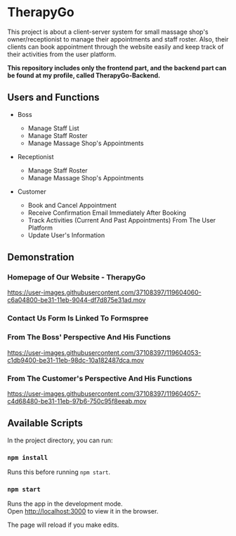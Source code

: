 # TherapyGo

This project is about a client-server system for small massage shop's owner/receptionist to manage their appointments and staff roster. Also, their clients can book appointment through the website easily and keep track of their activities from the user platform.

**This repository includes only the frontend part, and the backend part can be found at my profile, called TherapyGo-Backend.**

## Users and Functions
* Boss
  * Manage Staff List
  * Manage Staff Roster
  * Manage Massage Shop's Appointments
  
* Receptionist
  * Manage Staff Roster
  * Manage Massage Shop's Appointments
  
* Customer
  * Book and Cancel Appointment
  * Receive Confirmation Email Immediately After Booking
  * Track Activities (Current And Past Appointments) From The User Platform
  * Update User's Information

## Demonstration 
### **Homepage of Our Website - TherapyGo**
https://user-images.githubusercontent.com/37108397/119604060-c6a04800-be31-11eb-9044-df7d875e31ad.mov

### **Contact Us Form Is Linked To Formspree**


### **From The Boss' Perspective And His Functions**
https://user-images.githubusercontent.com/37108397/119604053-c1db9400-be31-11eb-98dc-10a182487dca.mov

### **From The Customer's Perspective And His Functions**
https://user-images.githubusercontent.com/37108397/119604057-c4d68480-be31-11eb-97b6-750c95f8eeab.mov

## Available Scripts

In the project directory, you can run:

### `npm install`

Runs this before running `npm start`.

### `npm start`

Runs the app in the development mode.\
Open [http://localhost:3000](http://localhost:3000) to view it in the browser.

The page will reload if you make edits.
